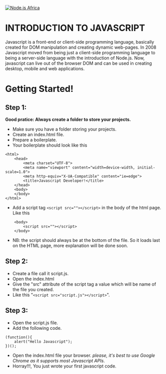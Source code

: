 [![Node.js Africa](https://img.shields.io/badge/node.js%20africa-contributor-green.svg)](http://github.com/nodejsafrica/team-nodejs-africa)

# INTRODUCTION TO JAVASCRIPT

Javascript is a front-end or client-side programming language, basically created for DOM manipulation and creating dynamic web-pages. In 2008 Javascript moved from being just a client-side programming language to being a server-side language with the introduction of Node.js. Now, javascript can live out of the browser DOM and can be used in creating desktop, mobile and web applications.

# Getting Started!

## Step 1:
**Good pratice:  Always create a folder to store your projects.**
- Make sure you have a folder storing your projects.
- Create an index.html file.
- Prepare a boilerplate.
- Your boilerplate should look like this 
```
<html>
    <head>
        <meta charset="UTF-8">
        <meta name="viewport" content="width=device-width, initial-scale=1.0">
        <meta http-equiv="X-UA-Compatible" content="ie=edge">
        <title>Javascript Developer!</title>
    </head>
    <body>
    </body>
</html>
```

- Add a script tag  `<script src=""></script>` in the body of the html page.
Like this 
```
    <body>
        <script src=""></script>
    </body>
```
- NB: the script should always be at the bottom of the file. So it loads last on the HTML page, more explanation will be done soon. 

## Step 2: 
- Create a file call it script.js.
- Open the index.html
- Give the "src" attribute of the script tag a value which will be name of the file you created.
- Like this "`<script src="script.js"></script>`".

## Step 3:
- Open the script.js file. 
- Add the following code. 
```
(function(){
    alert("Hello Javascript");
})();
```

- Open the index.html file your browser. *please, it's best to use Google Chrome as it supports most Javascript APIs*.
- Horray!!!, You just wrote your first javascript code.

